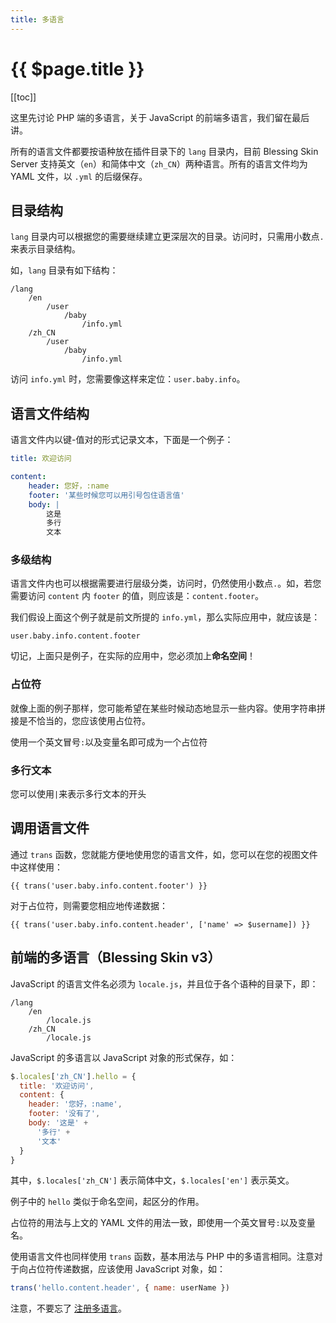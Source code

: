 ```yaml
---
title: 多语言
---
```


# {{ $page.title }}

[[toc]]

这里先讨论 PHP 端的多语言，关于 JavaScript 的前端多语言，我们留在最后讲。

所有的语言文件都要按语种放在插件目录下的 `lang` 目录内，目前 Blessing Skin Server 支持英文（`en`）和简体中文（`zh_CN`）两种语言。所有的语言文件均为 YAML 文件，以 `.yml` 的后缀保存。

## 目录结构

`lang` 目录内可以根据您的需要继续建立更深层次的目录。访问时，只需用小数点`.`来表示目录结构。

如，`lang` 目录有如下结构：

```text
/lang
    /en
        /user
            /baby
                /info.yml
    /zh_CN
        /user
            /baby
                /info.yml
```

访问 `info.yml` 时，您需要像这样来定位：`user.baby.info`。

## 语言文件结构

语言文件内以键-值对的形式记录文本，下面是一个例子：

```yaml
title: 欢迎访问

content:
    header: 您好，:name
    footer: '某些时候您可以用引号包住语言值'
    body: |
        这是
        多行
        文本
```

### 多级结构

语言文件内也可以根据需要进行层级分类，访问时，仍然使用小数点`.`。如，若您需要访问 `content` 内 `footer` 的值，则应该是：`content.footer`。

我们假设上面这个例子就是前文所提的 `info.yml`，那么实际应用中，就应该是：

```text
user.baby.info.content.footer
```

切记，上面只是例子，在实际的应用中，您必须加上**命名空间**！

### 占位符

就像上面的例子那样，您可能希望在某些时候动态地显示一些内容。使用字符串拼接是不恰当的，您应该使用占位符。

使用一个英文冒号`:`以及变量名即可成为一个占位符

### 多行文本

您可以使用`|`来表示多行文本的开头

## 调用语言文件

通过 `trans` 函数，您就能方便地使用您的语言文件，如，您可以在您的视图文件中这样使用：

```blade
{{ trans('user.baby.info.content.footer') }}
```

对于占位符，则需要您相应地传递数据：

```blade
{{ trans('user.baby.info.content.header', ['name' => $username]) }}
```

## 前端的多语言（Blessing Skin v3）

JavaScript 的语言文件名必须为 `locale.js`，并且位于各个语种的目录下，即：

```text
/lang
    /en
        /locale.js
    /zh_CN
        /locale.js
```

JavaScript 的多语言以 JavaScript 对象的形式保存，如：

```javascript
$.locales['zh_CN'].hello = {
  title: '欢迎访问',
  content: {
    header: '您好，:name',
    footer: '没有了',
    body: '这是' +
      '多行' +
      '文本'
  }
}
```

其中，`$.locales['zh_CN']` 表示简体中文，`$.locales['en']` 表示英文。

例子中的 `hello` 类似于命名空间，起区分的作用。

占位符的用法与上文的 YAML 文件的用法一致，即使用一个英文冒号`:`以及变量名。

使用语言文件也同样使用 `trans` 函数，基本用法与 PHP 中的多语言相同。注意对于向占位符传递数据，应该使用 JavaScript 对象，如：

```javascript
trans('hello.content.header', { name: userName })
```

注意，不要忘了 [注册多语言](./bootstrap.md#注册-JavaScript-的语言文件)。
